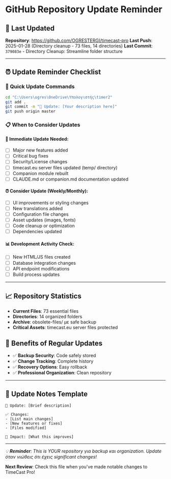 # GitHub Repository Update Reminder

## 📅 Last Updated
**Repository**: https://github.com/OGRESTERGI/timecast-pro
**Last Push**: 2025-01-28 (Directory cleanup - 73 files, 14 directories)
**Last Commit**: `379083e` - Directory Cleanup: Streamline folder structure

---

## ⏰ Update Reminder Checklist

### 🔄 Quick Update Commands
```bash
cd "C:\Users\ogres\OneDrive\Υπολογιστής\timer2"
git add .
git commit -m "🔧 Update: [Your description here]"
git push origin master
```

### 📋 When to Consider Updates

#### 🚨 **Immediate Update Needed:**
- [ ] Major new features added
- [ ] Critical bug fixes
- [ ] Security/License changes
- [ ] timecast.eu server files updated (temp/ directory)
- [ ] Companion module rebuilt
- [ ] CLAUDE.md or companion.md documentation updated

#### ⏰ **Consider Update (Weekly/Monthly):**
- [ ] UI improvements or styling changes
- [ ] New translations added
- [ ] Configuration file changes
- [ ] Asset updates (images, fonts)
- [ ] Code cleanup or optimization
- [ ] Dependencies updated

#### 📊 **Development Activity Check:**
- [ ] New HTML/JS files created
- [ ] Database integration changes
- [ ] API endpoint modifications
- [ ] Build process updates

---

## 📈 Repository Statistics
- **Current Files**: 73 essential files
- **Directories**: 14 organized folders
- **Archive**: obsolete-files/ με safe backup
- **Critical Assets**: timecast.eu server files protected

## 🎯 Benefits of Regular Updates
- ✅ **Backup Security**: Code safely stored
- ✅ **Change Tracking**: Complete history
- ✅ **Recovery Options**: Easy rollback
- ✅ **Professional Organization**: Clean repository

---

## 📝 Update Notes Template
```
🔧 Update: [Brief description]

✅ Changes:
- [List main changes]
- [New features or fixes]
- [Files modified]

🎯 Impact: [What this improves]
```

---

*💡 **Reminder**: This is YOUR repository για backup και organization. Update όταν νιώθεις ότι έχεις significant changes!*

**Next Review**: Check this file when you've made notable changes to TimeCast Pro!